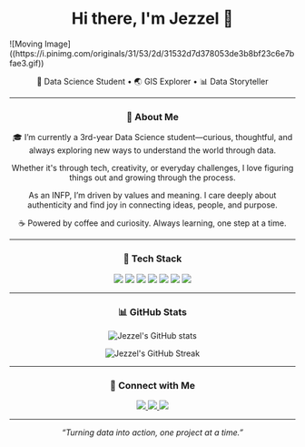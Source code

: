<h1 align="center">Hi there, I'm Jezzel 👋</h1>
![Moving Image]((https://i.pinimg.com/originals/31/53/2d/31532d7d378053de3b8bf23c6e7bfae3.gif))
<p align="center">🌱 Data Science Student • 🌏 GIS Explorer • 📊 Data Storyteller</p>

---

<h3 align="center">🧠 About Me</h3>

<p align="center">
🎓 I’m currently a 3rd-year Data Science student—curious, thoughtful, and always exploring new ways to understand the world through data.
</p>

<p align="center">
Whether it's through tech, creativity, or everyday challenges, I love figuring things out and growing through the process.
</p>

<p align="center">
As an INFP, I’m driven by values and meaning. I care deeply about authenticity and find joy in connecting ideas, people, and purpose.
</p>

<p align="center">
☕ Powered by coffee and curiosity. Always learning, one step at a time.
</p>

---

<h3 align="center">🚀 Tech Stack</h3>

<p align="center">
  <img src="https://img.shields.io/badge/-Python-3776AB?style=flat-square&logo=python&logoColor=white" />
  <img src="https://img.shields.io/badge/-R-276DC3?style=flat-square&logo=r&logoColor=white" />
  <img src="https://img.shields.io/badge/-SQL-4479A1?style=flat-square&logo=postgresql&logoColor=white" />
  <img src="https://img.shields.io/badge/-QGIS-589632?style=flat-square&logo=qgis&logoColor=white" />
  <img src="https://img.shields.io/badge/-HTML-E34F26?style=flat-square&logo=html5&logoColor=white" />
  <img src="https://img.shields.io/badge/-Pandas-150458?style=flat-square&logo=pandas" />
  <img src="https://img.shields.io/badge/-Scikit--learn-F7931E?style=flat-square&logo=scikit-learn&logoColor=white" />
</p>

---

<h3 align="center">📊 GitHub Stats</h3>

<p align="center">
  <img src="https://github-readme-stats.vercel.app/api?username=Jzelfthr&show_icons=true&theme=tokyonight" alt="Jezzel's GitHub stats" />
</p>

<p align="center">
  <img src="https://github-readme-streak-stats.herokuapp.com/?user=Jzelfthr&theme=tokyonight" alt="Jezzel's GitHub Streak" />
</p>

---

<h3 align="center">💬 Connect with Me</h3>

<p align="center">
  <a href="https://www.linkedin.com/in/jezzel-faith-gier" target="_blank">
    <img src="https://img.shields.io/badge/-LinkedIn-0077B5?style=for-the-badge&logo=linkedin&logoColor=white" />
  </a>
  <a href="mailto:gier.jezzelfaith@gmail.com" target="_blank">
    <img src="https://img.shields.io/badge/-Email-EA4335?style=for-the-badge&logo=gmail&logoColor=white" />
  </a>
  <a href="https://www.instagram.com/jzelfthr/" target="_blank">
    <img src="https://img.shields.io/badge/-Instagram-E4405F?style=for-the-badge&logo=instagram&logoColor=white" />
  </a>
</p>

---

<p align="center"><i>“Turning data into action, one project at a time.”</i></p>
